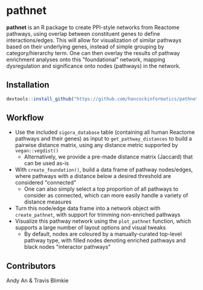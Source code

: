 # pathnet
**pathnet** is an R package to create PPI-style networks from Reactome pathways, 
using overlap between constituent genes to define interactions/edges. This will
allow for visualization of similar pathways based on their underlying genes,
instead of simple grouping by category/hierarchy term. One can then overlay the
results of pathway enrichment analyses onto this "foundational" network, mapping
dysregulation and significance onto nodes (pathways) in the network.

## Installation
```r
devtools::install_github("https://github.com/hancockinformatics/pathnet")
```

## Workflow

- Use the included `sigora_database` table (containing all human
  Reactome pathways and their genes) as input to `get_pathway_distances` to 
  build a pairwise distance matrix, using any distance metric supported by 
  `vegan::vegdist()`
  - Alternatively, we provide a pre-made distance matrix (Jaccard) that can be 
    used as-is
- With `create_foundation()`, build a data frame of pathway nodes/edges, where
  pathways with a distance below a desired threshold are considered "connected"
  - One can also simply select a top proportion of all pathways to consider as
    connected, which can more easily handle a variety of distance measures
- Turn this node/edge data frame into a network object with `create_pathnet`,
  with support for trimming non-enriched pathways
- Visualize this pathway network using the `plot_pathnet` function, which 
  supports a large number of layout options and visual tweaks
  - By default, nodes are coloured by a manually-curated top-level pathway type,
    with filled nodes denoting enriched pathways and black nodes "interactor 
    pathways"
    
## Contributors
Andy An & Travis Blimkie
